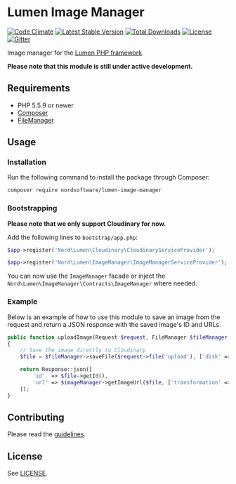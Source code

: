# Lumen Image Manager

[![Code Climate](https://codeclimate.com/github/nordsoftware/lumen-image-manager/badges/gpa.svg)](https://codeclimate.com/github/nordsoftware/lumen-image-manager)
[![Latest Stable Version](https://poser.pugx.org/nordsoftware/lumen-image-manager/version)](https://packagist.org/packages/nordsoftware/lumen-image-manager)
[![Total Downloads](https://poser.pugx.org/nordsoftware/lumen-image-manager/downloads)](https://packagist.org/packages/nordsoftware/lumen-image-manager)
[![License](https://img.shields.io/badge/license-MIT-blue.svg)](LICENSE)
[![Gitter](https://img.shields.io/gitter/room/norsoftware/chat.svg?maxAge=2592000)](https://gitter.im/nordsoftware/chat)

Image manager for the [Lumen PHP framework](http://lumen.laravel.com/).

**Please note that this module is still under active development.**

## Requirements

- PHP 5.5.9 or newer
- [Composer](http://getcomposer.org)
- [FileManager](http://github.com/nordsoftware/lumen-file-manager)

## Usage

### Installation

Run the following command to install the package through Composer:

```sh
composer require nordsoftware/lumen-image-manager
```

### Bootstrapping

**Please note that we only support Cloudinary for now.**

Add the following lines to ```bootstrap/app.php```:

```php
$app->register('Nord\Lumen\Cloudinary\CloudinaryServiceProvider');
```

```php
$app->register('Nord\Lumen\ImageManager\ImageManagerServiceProvider');
```

You can now use the ```ImageManager``` facade or inject the ```Nord\Lumen\ImageManager\Contracts\ImageManager``` where needed.

### Example

Below is an example of how to use this module to save an image from the request
and return a JSON response with the saved image's ID and URLs.

```php
public function uploadImage(Request $request, FileManager $fileManager, ImageManager $imageManager)
{
    // Save the image directly to Cloudinary
    $file = $fileManager->saveFile($request->file('upload'), ['disk' => 'cloudinary']);

    return Response::json([
        'id'  => $file->getId(),
        'url' => $imageManager->getImageUrl($file, ['transformation' => 'small'])
    ]);
}
```

## Contributing

Please read the [guidelines](.github/CONTRIBUTING.md).

## License

See [LICENSE](LICENSE).
